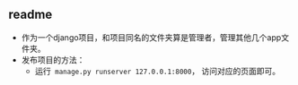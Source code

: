 ## readme
* 作为一个django项目，和项目同名的文件夹算是管理者，管理其他几个app文件夹。
* 发布项目的方法：
    * 运行` manage.py runserver 127.0.0.1:8000`， 访问对应的页面即可。